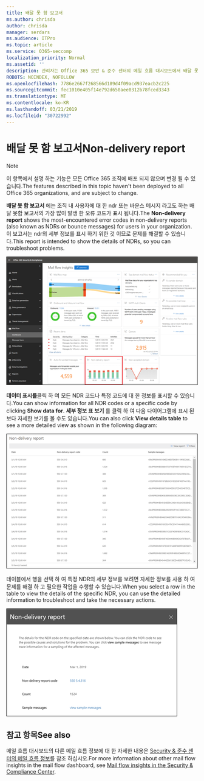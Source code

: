 ```yaml
---
title: 배달 못 함 보고서
ms.author: chrisda
author: chrisda
manager: serdars
ms.audience: ITPro
ms.topic: article
ms.service: O365-seccomp
localization_priority: Normal
ms.assetid: ''
description: 관리자는 Office 365 보안 & 준수 센터의 메일 흐름 대시보드에서 배달 못 함 보고서에 대해 알아볼 수 있습니다.
ROBOTS: NOINDEX, NOFOLLOW
ms.openlocfilehash: 7786e2667f268566d189d4f09acd937eacb2c225
ms.sourcegitcommit: fec1010e405f14e792d650aee0312b78fced3343
ms.translationtype: MT
ms.contentlocale: ko-KR
ms.lasthandoff: 03/21/2019
ms.locfileid: "30722992"
---
```

# <a name="non-delivery-report"></a><span data-ttu-id="3f846-103">배달 못 함 보고서</span><span class="sxs-lookup"><span data-stu-id="3f846-103">Non-delivery report</span></span>

> [!NOTE]
> <span data-ttu-id="3f846-104">이 항목에서 설명 하는 기능은 모든 Office 365 조직에 배포 되지 않으며 변경 될 수 있습니다.</span><span class="sxs-lookup"><span data-stu-id="3f846-104">The features described in this topic haven't been deployed to all Office 365 organizations, and are subject to change.</span></span>

<span data-ttu-id="3f846-105">**배달 못 함 보고서** 에는 조직 내 사용자에 대 한 ndr 또는 바운스 메시지 라고도 하는 배달 못함 보고서의 가장 많이 발생 한 오류 코드가 표시 됩니다.</span><span class="sxs-lookup"><span data-stu-id="3f846-105">The **Non-delivery report** shows the most-encountered error codes in non-delivery reports (also known as NDRs or bounce messages) for users in your organization.</span></span> <span data-ttu-id="3f846-106">이 보고서는 ndr의 세부 정보를 표시 하기 위한 것 이므로 문제를 해결할 수 있습니다.</span><span class="sxs-lookup"><span data-stu-id="3f846-106">This report is intended to show the details of NDRs, so you can troubleshoot problems.</span></span>

![Office 365 Security & 준수 센터의 메일 흐름 대시보드의 배달 못 함 보고서](media/non-delivery-report-selected.png)

<span data-ttu-id="3f846-108">**데이터 표시를**클릭 하 여 모든 NDR 코드나 특정 코드에 대 한 정보를 표시할 수 있습니다.</span><span class="sxs-lookup"><span data-stu-id="3f846-108">You can show information for all NDR codes or a specific code by clicking **Show data for**.</span></span> <span data-ttu-id="3f846-109">**세부 정보 표 보기** 를 클릭 하 여 다음 다이어그램에 표시 된 보다 자세한 보기를 볼 수도 있습니다.</span><span class="sxs-lookup"><span data-stu-id="3f846-109">You can also click **View details table** to see a more detailed view as shown in the following diagram:</span></span>

![배달 못 함 보고서의 정보 테이블 보기](media/non-delivery-report-view-details-table.png)

<span data-ttu-id="3f846-111">테이블에서 행을 선택 하 여 특정 NDR의 세부 정보를 보려면 자세한 정보를 사용 하 여 문제를 해결 하 고 필요한 작업을 수행할 수 있습니다.</span><span class="sxs-lookup"><span data-stu-id="3f846-111">When you select a row in the table to view the details of the specific NDR, you can use the detailed information to troubleshoot and take the necessary actions.</span></span>

![배달 못 함 보고서의 세부 정보 테이블에서 행 선택](media/non-delivery-report-details-table-select-row.png)

## <a name="see-also"></a><span data-ttu-id="3f846-113">참고 항목</span><span class="sxs-lookup"><span data-stu-id="3f846-113">See also</span></span>

<span data-ttu-id="3f846-114">메일 흐름 대시보드의 다른 메일 흐름 정보에 대 한 자세한 내용은 [Security & 준수 센터의 메일 흐름 정보](mail-flow-insights-v2.md)를 참조 하십시오.</span><span class="sxs-lookup"><span data-stu-id="3f846-114">For more information about other mail flow insights in the mail flow dashboard, see [Mail flow insights in the Security & Compliance Center](mail-flow-insights-v2.md).</span></span>
